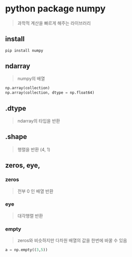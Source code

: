 # python package numpy

> 과학적 계산을 빠르게 해주는 라이브러리

## install

```sh
pip install numpy
```

## ndarray

> numpy의 배열

```py
np.array(collection)
np.array(collection, dtype = np.float64)
```

## .dtype

> ndarray의 타입을 반환

## .shape

> 행렬을 반환 (4, 1)

## zeros, eye,

### zeros

> 전부 0 인 배열 반환

### eye

> 대각행렬 반환

### empty

> zeros와 비슷하지만 다차원 배열의 값을 한번에 바꿀 수 있음

```py
a = np.empty((3,5))
```
